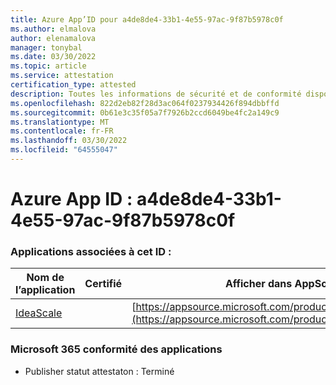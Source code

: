 ```yaml
---
title: Azure App’ID pour a4de8de4-33b1-4e55-97ac-9f87b5978c0f
ms.author: elmalova
author: elenamalova
manager: tonybal
ms.date: 03/30/2022
ms.topic: article
ms.service: attestation
certification_type: attested
description: Toutes les informations de sécurité et de conformité disponibles pour a4de8de4-33b1-4e55-97ac-9f87b5978c0f.
ms.openlocfilehash: 822d2eb82f28d3ac064f0237934426f894dbbffd
ms.sourcegitcommit: 0b61e3c35f05a7f7926b2ccd6049be4fc2a149c9
ms.translationtype: MT
ms.contentlocale: fr-FR
ms.lasthandoff: 03/30/2022
ms.locfileid: "64555047"
---
```

# <a name="azure-app-id-a4de8de4-33b1-4e55-97ac-9f87b5978c0f"></a>Azure App ID : a4de8de4-33b1-4e55-97ac-9f87b5978c0f


### <a name="apps-associated-with-this-id"></a>Applications associées à cet ID :
| **Nom de l’application** | **Certifié** | **Afficher dans AppSource** |
|--------------|---------------|-----------------------|
| [IdeaScale](../forward/WA200003868.md) |  | [https://appsource.microsoft.com/product/office/WA200003868](https://appsource.microsoft.com/product/office/WA200003868) |

### <a name="microsoft-365-app-compliance-status"></a>Microsoft 365 conformité des applications
- Publisher statut attestaton : Terminé
